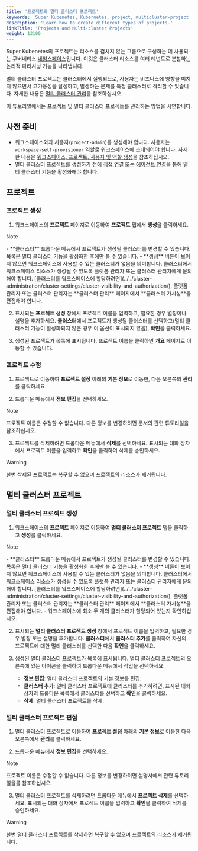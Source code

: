 ```yaml
---
title: '프로젝트와 멀티 클러스터 프로젝트'
keywords: 'Super Kubenetes, Kubernetes, project, multicluster-project'
description: 'Learn how to create different types of projects.'
linkTitle: 'Projects and Multi-cluster Projects'
weight: 13100
---
```


Super Kubenetes의 프로젝트는 리소스를 겹치지 않는 그룹으로 구성하는 데 사용되는 쿠버네티스 [네임스페이스](https://kubernetes.io/docs/concepts/overview/working-with-objects/namespaces/)입니다. 이것은 클러스터 리소스를 여러 테넌트로 분할하는 논리적 파티셔닝 기능을 나타냅니다.

멀티 클러스터 프로젝트는 클러스터에서 실행되므로, 사용자는 비즈니스에 영향을 미치지 않으면서 고가용성을 달성하고, 발생하는 문제를 특정 클러스터로 격리할 수 있습니다. 자세한 내용은 [멀티 클러스터 관리](../../multicluster-management/)를 참조하십시오.

이 튜토리얼에서는 프로젝트 및 멀티 클러스터 프로젝트를 관리하는 방법을 시연합니다.

## 사전 준비

- 워크스페이스와과 사용자(`project-admin`)를 생성해야 합니다. 사용자는 `workspace-self-provisioner` 역할로 워크스페이스에 초대되어야 합니다. 자세한 내용은 [워크스페이스, 프로젝트, 사용자 및 역할 생성](../../quick-start/create-workspace-and-project/)을 참조하십시오.
- 멀티 클러스터 프로젝트를 생성하기 전에 [직접 연결](../../multicluster-management/enable-multicluster/direct-connection/) 또는 [에이전트 연결](../../multicluster-management/enable-multicluster/agent-connection/)을 통해 멀티 클러스터 기능을 활성화해야 합니다.

## 프로젝트

### 프로젝트 생성

1. 워크스페이스의 **프로젝트** 페이지로 이동하여 **프로젝트** 탭에서 **생성**을 클릭하세요.

  <div className="notices note">
    <p>Note</p>
    <div>
      - **클러스터** 드롭다운 메뉴에서 프로젝트가 생성될 클러스터를 변경할 수 있습니다. 목록은 멀티 클러스터 기능을 활성화한 후에만 볼 수 있습니다.
      - **생성** 버튼이 보이지 않으면 워크스페이스에 사용할 수 있는 클러스터가 없음을 의미합니다. 클러스터에서 워크스페이스 리소스가 생성될 수 있도록 플랫폼 관리자 또는 클러스터 관리자에게 문의해야 합니다. [클러스터를 워크스페이스에 할당하려면](../../cluster-administration/cluster-settings/cluster-visibility-and-authorization/), 플랫폼 관리자 또는 클러스터 관리자는 **클러스터 관리** 페이지에서 **클러스터 가시성**을 편집해야 합니다.
    </div>
  </div>

2. 표시되는 **프로젝트 생성** 창에서 프로젝트 이름을 입력하고, 필요한 경우 별칭이나 설명을 추가하세요. **클러스터**에서 프로젝트가 생성될 클러스터를 선택하고(멀티 클러스터 기능이 활성화되지 않은 경우 이 옵션이 표시되지 않음), **확인**을 클릭하세요.

3. 생성된 프로젝트가 목록에 표시됩니다. 프로젝트 이름을 클릭하면 **개요** 페이지로 이동할 수 있습니다.

### 프로젝트 수정

1. 프로젝트로 이동하여 **프로젝트 설정** 아래의 **기본 정보**로 이동한, 다음 오른쪽의 **관리**를 클릭하세요.

2. 드롭다운 메뉴에서 **정보 편집**을 선택하세요.

<div className="notices note">
  <p>Note</p>
  <div>
    프로젝트 이름은 수정할 수 없습니다. 다른 정보를 변경하려면 문서의 관련 튜토리얼을 참조하십시오.
  </div>
</div>

3. 프로젝트를 삭제하려면 드롭다운 메뉴에서 **삭제**를 선택하세요. 표시되는 대화 상자에서 프로젝트 이름을 입력하고 **확인**을 클릭하여 삭제를 승인하세요.

<div className="notices warning">
  <p>Warning</p>
  <div>
    한번 삭제된 프로젝트는 복구할 수 없으며 프로젝트의 리소스가 제거됩니다.
  </div>
</div>

## 멀티 클러스터 프로젝트

### 멀티 클러스터 프로젝트 생성

1. 워크스페이스의 **프로젝트** 페이지로 이동하여 **멀티 클러스터 프로젝트** 탭을 클릭하고 **생성**를 클릭하세요.

  <div className="notices note">
    <p>Note</p>
    <div>
      - **클러스터** 드롭다운 메뉴에서 프로젝트가 생성될 클러스터를 변경할 수 있습니다. 목록은 멀티 클러스터 기능을 활성화한 후에만 볼 수 있습니다.
      - **생성** 버튼이 보이지 않으면 워크스페이스에 사용할 수 있는 클러스터가 없음을 의미합니다. 클러스터에서 워크스페이스 리소스가 생성될 수 있도록 플랫폼 관리자 또는 클러스터 관리자에게 문의해야 합니다. [클러스터를 워크스페이스에 할당하려면](../../cluster-administration/cluster-settings/cluster-visibility-and-authorization/), 플랫폼 관리자 또는 클러스터 관리자는 **클러스터 관리** 페이지에서 **클러스터 가시성**을 편집해야 합니다.
      - 워크스페이스에 최소 두 개의 클러스터가 할당되어 있는지 확인하십시오.
    </div>
  </div>

2. 표시되는 **멀티 클러스터 프로젝트 생성** 창에서 프로젝트 이름을 입력하고, 필요한 경우 별칭 또는 설명을 추가합니다. **클러스터**에서 **클러스터 추가**를 클릭하여 자신의 프로젝트에 대한 멀티 클러스터를 선택한 다음 **확인**을 클릭하세요.

3. 생성된 멀티 클러스터 프로젝트가 목록에 표시됩니다. 멀티 클러스터 프로젝트의 오른쪽에 있는 아이콘<!-- <img src="/dist/3-common-icons/png" width="15" alt="icon"/> -->을 클릭하여 드롭다운 메뉴에서 작업을 선택하세요.

   - **정보 편집**: 멀티 클러스터 프로젝트의 기본 정보를 편집.
   - **클러스터 추가**: 멀티 클러스터 프로젝트에 클러스터를 추가하려면, 표시된 대화 상자의 드롭다운 목록에서 클러스터를 선택하고 **확인**을 클릭하세요.
   - **삭제**: 멀티 클러스터 프로젝트를 삭제.

### 멀티 클러스터 프로젝트 편집

1. 멀티 클러스터 프로젝트로 이동하여 **프로젝트 설정** 아래의 **기본 정보**로 이동한 다음 오른쪽에서 **관리**를 클릭하세요.

2. 드롭다운 메뉴에서 **정보 편집**을 선택하세요.

  <div className="notices note">
    <p>Note</p>
    <div>
       프로젝트 이름은 수정할 수 없습니다. 다른 정보를 변경하려면 설명서에서 관련 튜토리얼을를 참조하십시오.
    </div>
  </div>

3. 멀티 클러스터 프로젝트를 삭제하려면 드롭다운 메뉴에서 **프로젝트 삭제**를 선택하세요. 표시되는 대화 상자에서 프로젝트 이름을 입력하고 **확인**을 클릭하여 삭제를 승인하세요.

<div className="notices warning">
  <p>Warning</p>
  <div>
     한번 멀티 클러스터 프로젝트를 삭제하면 복구할 수 없으며 프로젝트의 리소스가 제거됩니다.
  </div>
</div>
